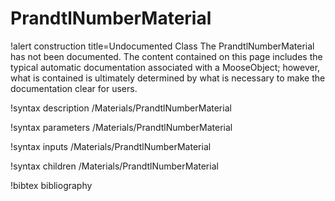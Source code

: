 <!-- MOOSE Documentation Stub: Remove this when content is added. -->

# PrandtlNumberMaterial

!alert construction title=Undocumented Class
The PrandtlNumberMaterial has not been documented. The content contained on this page includes the
typical automatic documentation associated with a MooseObject; however, what is contained is
ultimately determined by what is necessary to make the documentation clear for users.

!syntax description /Materials/PrandtlNumberMaterial

!syntax parameters /Materials/PrandtlNumberMaterial

!syntax inputs /Materials/PrandtlNumberMaterial

!syntax children /Materials/PrandtlNumberMaterial

!bibtex bibliography
